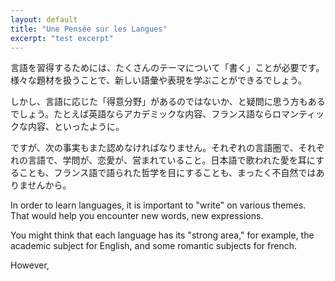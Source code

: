 ```yaml
---
layout: default
title: "Une Pensée sur les Langues"
excerpt: "test excerpt"
---
```


<!-- # Une Pensée sur l'Écriture -->

言語を習得するためには、たくさんのテーマについて「書く」ことが必要です。様々な題材を扱うことで、新しい語彙や表現を学ぶことができるでしょう。

しかし、言語に応じた「得意分野」があるのではないか、と疑問に思う方もあるでしょう。たとえば英語ならアカデミックな内容、フランス語ならロマンティックな内容、といったように。

ですが、次の事実もまた認めなければなりません。それぞれの言語圏で、それぞれの言語で、学問が、恋愛が、営まれていること。日本語で歌われた愛を耳にすることも、フランス語で語られた哲学を目にすることも、まったく不自然ではありませんから。

In order to learn languages, it is important to "write" on various themes. That would help you encounter new words, new expressions.

You might think that each language has its "strong area," for example, the academic subject for English, and some romantic subjects for french.

However,
